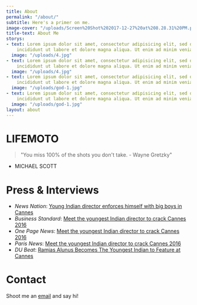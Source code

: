 ```yaml
---
title: About
permalink: "/about/"
subtitle: Here's a primer on me.
image-cover: "/uploads/Screen%20Shot%202017-12-27%20at%208.28.31%20PM.png"
title-text: About Me
storys:
- text: Lorem ipsum dolor sit amet, consectetur adipisicing elit, sed do eiusmod tempor
    incididunt ut labore et dolore magna aliqua. Ut enim ad minim veniam.
  image: "/uploads/4.jpg"
- text: Lorem ipsum dolor sit amet, consectetur adipisicing elit, sed do eiusmod tempor
    incididunt ut labore et dolore magna aliqua. Ut enim ad minim veniam.
  image: "/uploads/4.jpg"
- text: Lorem ipsum dolor sit amet, consectetur adipisicing elit, sed do eiusmod tempor
    incididunt ut labore et dolore magna aliqua. Ut enim ad minim veniam.
  image: "/uploads/god-1.jpg"
- text: Lorem ipsum dolor sit amet, consectetur adipisicing elit, sed do eiusmod tempor
    incididunt ut labore et dolore magna aliqua. Ut enim ad minim veniam.
  image: "/uploads/god-1.jpg"
layout: about
---
```


# LIFEMOTO
> "You miss 100% of the shots you don't take. - Wayne Gretzky"
 - MICHAEL SCOTT 

# Press & Interviews

- *News Nation*: [Young Indian director enforces himself with big boys in Cannes](http://www.newsnation.in/article/127759-young-indian-director-enforces-himself-with-big-boys-in-cannes.html)
- *Business Standard*: [Meet the youngest Indian director to crack Cannes 2016](http://www.business-standard.com/article/news-ani/meet-the-youngest-indian-director-to-crack-cannes-2016-116042500492_1.html)
- *One Page News*: [Meet the youngest Indian director to crack Cannes 2016](http://www.onenewspage.com/n/Entertainment/759lhubxi/Meet-the-youngest-Indian-director-to-crack-Cannes.htm)
- *Paris News*: [Meet the youngest Indian director to crack Cannes 2016](http://www.parisnews.net/index.php/sid/243484889)
- *DU Beat*: [Ramjas Alunus Becomes The Youngest Indian to Feature at Cannes](http://dubeat.com/2016/04/ramjas-alumni-becomes-the-youngest-indian-to-feature-at-cannes/)

# Contact

Shoot me an [email](mailto:varun0693@gmail.com) and say hi!



